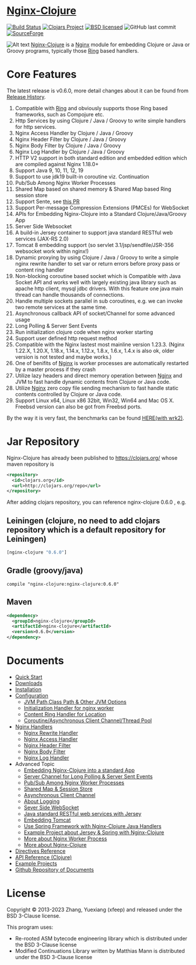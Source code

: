 [Nginx-Clojure](http://nginx-clojure.github.io)
=============

[![Build Status](https://travis-ci.com/nginx-clojure/nginx-clojure.svg?branch=master)](https://app.travis-ci.com/github/nginx-clojure/nginx-clojure)
[![Clojars Project](https://img.shields.io/clojars/v/nginx-clojure.svg)](https://clojars.org/nginx-clojure)
[![BSD licensed](https://img.shields.io/badge/license-BSD-blue.svg)](./LICENSE)
![GitHub last commit](https://img.shields.io/github/last-commit/nginx-clojure/nginx-clojure)
[![SourceForge](https://img.shields.io/sourceforge/dt/nginx-clojure)](https://sourceforge.net/projects/nginx-clojure/files/)


![Alt text](logo.png) [Nginx-Clojure](http://nginx-clojure.github.io) is a [Nginx](http://nginx.org/) module for embedding Clojure or Java or Groovy programs, typically those [Ring](https://github.com/ring-clojure/ring/blob/master/SPEC) based handlers.


Core Features
=================

The latest release is v0.6.0, more detail changes about it can be found from [Release History](//nginx-clojure.github.io/downloads.html).

1. Compatible with [Ring](https://github.com/ring-clojure/ring/blob/master/SPEC) and obviously supports those Ring based frameworks, such as Compojure etc.
1. Http Services by  using Clojure / Java / Groovy to write simple handlers for http services.
1. Nginx Access Handler by Clojure / Java / Groovy
1. Nginx Header Filter by Clojure / Java / Groovy
1. Nginx Body Filter by Clojure / Java / Groovy
1. Nginx Log Handler by Clojure / Java / Groovy
1. HTTP V2 support in both standard edition and embedded edition which are compiled against Nginx 1.18.0+
1. Support Java 9, 10, 11, 12, 19
1. Support to use jdk19 built-in coroutine viz. Continuation
1. Pub/Sub Among Nginx Worker Processes
1. Shared Map based on shared memory & Shared Map based Ring session store
1. Support Sente, see [this PR](https://github.com/ptaoussanis/sente/pull/160)
1. Support Per-message Compression Extensions (PMCEs) for WebSocket
1. APIs for Embedding Nginx-Clojure into a Standard Clojure/Java/Groovy App
1. Server Side Websocket
1. A build-in Jersey container to support java standard RESTful web services (JAX-RS 2.0)
1. Tomcat 8 embedding support (so servlet 3.1/jsp/sendfile/JSR-356 websocket work within nginx!)
1. Dynamic proxying by using Clojure / Java / Groovy to write a simple nginx rewrite handler to set var or return errors before proxy pass or content ring handler
1. Non-blocking coroutine based socket which is Compatible with Java Socket API and works well with largely existing java library such as apache http client, mysql jdbc drivers. 
With this feature  one java main thread can handle thousands of connections.
1. Handle multiple sockets parallel in sub coroutines, e.g. we can invoke two remote services at the same time.
1. Asynchronous callback API of socket/Channel  for some advanced usage
1. Long Polling & Server Sent Events
1. Run initialization clojure code when nginx worker starting
1. Support user defined http request method
1. Compatible with the Nginx lastest most mainline version 1.23.3. (Nginx 1.22.X, 1.20.X, 1.18.x, 1.14.x, 1.12.x, 1.8.x, 1.6.x, 1.4.x is also ok, older version is not tested and maybe works.)
1. One of  benifits of [Nginx](http://nginx.org/) is worker processes are automatically restarted by a master process if they crash
1. Utilize lazy headers and direct memory operation between [Nginx](http://nginx.org/) and JVM to fast handle dynamic contents from Clojure or Java code.
1. Utilize [Nginx](http://nginx.org/) zero copy file sending mechanism to fast handle static contents controlled by Clojure or Java code.
1. Support Linux x64, Linux x86 32bit, Win32, Win64  and Mac OS X. Freebsd version can also be got from Freebsd ports.

By the way it is very fast, the benchmarks can be found [HERE(with wrk2)](https://github.com/ptaoussanis/clojure-web-server-benchmarks/).

Jar Repository
================

Nginx-Clojure has already been published to https://clojars.org/ whose maven repository is 

```xml
<repository>
  <id>clojars.org</id>
  <url>http://clojars.org/repo</url>
</repository>
``` 

After adding clojars repository, you can reference nginx-clojure 0.6.0 , e.g.

 Leiningen (clojure, no need to add clojars repository which is a default repository for Leiningen) 
-----------------
 
```clojure
[nginx-clojure "0.6.0"]
```
Gradle (groovy/java)
-----------------
 
```
compile "nginx-clojure:nginx-clojure:0.6.0"
```
Maven
-----------------
 
```xml
<dependency>
  <groupId>nginx-clojure</groupId>
  <artifactId>nginx-clojure</artifactId>
  <version>0.6.0</version>
</dependency>
```

Documents
=================


- [Quick Start](http://nginx-clojure.github.io/quickstart.html)
- [Downloads](http://nginx-clojure.github.io/downloads.html)
- [Installation](http://nginx-clojure.github.io/installation.html)
- [Configuration](http://nginx-clojure.github.io/configuration.html)
    - [JVM Path,Class Path & Other JVM Options](http://nginx-clojure.github.io/configuration.html#user-content-21-jvm-path--class-path--other-jvm-options)
    - [Initialization Handler for nginx worker](http://nginx-clojure.github.io/configuration.html#user-content-22-initialization-handler-for-nginx-worker)
    - [Content Ring Handler for Location](http://nginx-clojure.github.io/configuration.html#user-content-23-content-ring-handler-for-location)
    - [Coroutine/Asynchronous Client Channel/Thread Pool](http://nginx-clojure.github.io/configuration.html#user-content-24-chose--coroutine-based-socket-or-asynchronous-socketchannel-or-thread-pool-for-slow-io-operations)
- [Nginx Handlers](http://nginx-clojure.github.io/configuration.html#user-content-25-nginx-rewrite-handler)
    - [Nginx Rewrite Handler](http://nginx-clojure.github.io/configuration.html#user-content-25-nginx-rewrite-handler)
    - [Nginx Access Handler](http://nginx-clojure.github.io/configuration.html#user-content-26-nginx-access-handler)
    - [Nginx Header Filter](http://nginx-clojure.github.io/configuration.html#user-content-27-nginx-header-filter)
    - [Nginx Body Filter](http://nginx-clojure.github.io/configuration.html#user-content-28-nginx-body-filter)
    - [Nginx Log Handler](http://nginx-clojure.github.io/configuration.html#user-content-29-nginx-log-handler)
- Advanced Topic
    - [Embedding Nginx-Clojure into a standard App](http://nginx-clojure.github.io/embed.html)
    - [Server Channel for Long Polling & Server Sent Events](http://nginx-clojure.github.io/more.html#user-content-34-server-channel-for-long-polling--server-sent-events-sse)
    - [Pub/Sub Among Nginx Worker Processes](http://nginx-clojure.github.io/subpub.html)
    - [Shared Map & Session Store](http://nginx-clojure.github.io/sharedmap.html)
    - [Asynchronous Client Channel](http://nginx-clojure.github.io/more.html#user-content-36-asynchronous-client-channel)
    - [About Logging](http://nginx-clojure.github.io/more.html#user-content-37--about-logging)
    - [Sever Side WebSocket](http://nginx-clojure.github.io/more.html#user-content-38--sever-side-websocket)
    - [Java standard RESTful web services with Jersey](http://nginx-clojure.github.io/more.html#user-content-39--java-standard-restful-web-services-with-jersey)
    - [Embedding Tomcat](http://nginx-clojure.github.io/more.html#user-content-310-embeding-tomcat)
    - [Use Spring Framework with Nginx-Clojure Java Handlers](https://github.com/nginx-clojure/nginx-clojure/tree/master/example-projects/spring-core-example)
    - [Example Project about Jersey & Spring with Nginx-Clojure](https://github.com/nginx-clojure/nginx-clojure/tree/master/example-projects/jersey-spring-example)
    - [More about Nginx Worker Process](http://nginx-clojure.github.io/more.html#user-content-311-more-about-nginx-worker-process)
    - [More about Nginx-Clojure](http://nginx-clojure.github.io/more.html)
- [Directives Reference](http://nginx-clojure.github.io/directives.html)
- [API Reference (Clojure)](http://nginx-clojure.github.io/api/)
- [Example Projects](https://github.com/nginx-clojure/nginx-clojure/tree/master/example-projects)
- [Github Repository of Documents](https://github.com/nginx-clojure/nginx-clojure.github.io)


License
=================
Copyright © 2013-2023 Zhang, Yuexiang (xfeep) and released under the BSD 3-Clause license.

This program uses:
* Re-rooted ASM bytecode engineering library which is distributed under the BSD 3-Clause license
* Modified Continuations Library written by Matthias Mann  is distributed under the BSD 3-Clause license
